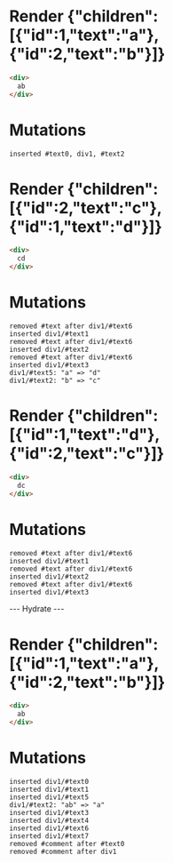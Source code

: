 # Render {"children":[{"id":1,"text":"a"},{"id":2,"text":"b"}]}
```html
<div>
  ab
</div>
```

# Mutations
```
inserted #text0, div1, #text2
```


# Render {"children":[{"id":2,"text":"c"},{"id":1,"text":"d"}]}
```html
<div>
  cd
</div>
```

# Mutations
```
removed #text after div1/#text6
inserted div1/#text1
removed #text after div1/#text6
inserted div1/#text2
removed #text after div1/#text6
inserted div1/#text3
div1/#text5: "a" => "d"
div1/#text2: "b" => "c"
```


# Render {"children":[{"id":1,"text":"d"},{"id":2,"text":"c"}]}
```html
<div>
  dc
</div>
```

# Mutations
```
removed #text after div1/#text6
inserted div1/#text1
removed #text after div1/#text6
inserted div1/#text2
removed #text after div1/#text6
inserted div1/#text3
```


--- Hydrate ---
# Render {"children":[{"id":1,"text":"a"},{"id":2,"text":"b"}]}
```html
<div>
  ab
</div>
```

# Mutations
```
inserted div1/#text0
inserted div1/#text1
inserted div1/#text5
div1/#text2: "ab" => "a"
inserted div1/#text3
inserted div1/#text4
inserted div1/#text6
inserted div1/#text7
removed #comment after #text0
removed #comment after div1
```